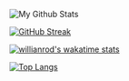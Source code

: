 ![My Github Stats](https://github-readme-stats.vercel.app/api?username=SmashMineGame&show_icons=true&count_private=true&theme=react)

[![GitHub Streak](http://github-readme-streak-stats.herokuapp.com?user=SmashMineGame&theme=react&date_format=M%20j%5B%2C%20Y%5D)](https://git.io/streak-stats)

[![willianrod's wakatime stats](https://github-readme-stats.vercel.app/api/wakatime?username=SmashMineGame&theme=react&layout=compact)](https://github.com/anuraghazra/github-readme-stats)

[![Top Langs](https://github-readme-stats.vercel.app/api/top-langs/?username=SmashMineGame&layout=compact&theme=react)](https://github.com/anuraghazra/github-readme-stats)
